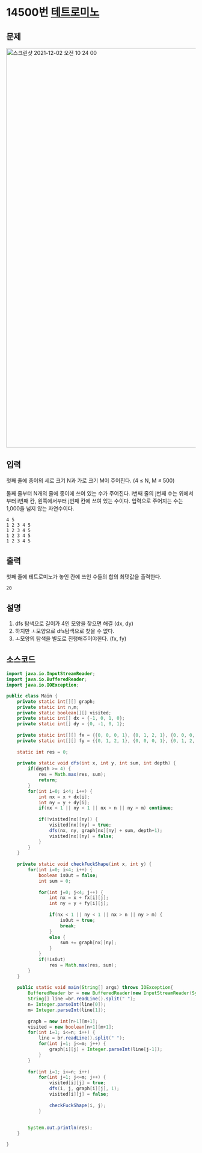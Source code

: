 # 14500번 [테트로미노](https://www.acmicpc.net/problem/14500)

## 문제
<img width="1059" alt="스크린샷 2021-12-02 오전 10 24 00" src="https://user-images.githubusercontent.com/65120581/144340497-1e866934-a913-4588-92a3-bbe28e8a0f22.png">

## 입력
첫째 줄에 종이의 세로 크기 N과 가로 크기 M이 주어진다. (4 ≤ N, M ≤ 500)

둘째 줄부터 N개의 줄에 종이에 쓰여 있는 수가 주어진다. i번째 줄의 j번째 수는 위에서부터 i번째 칸, 왼쪽에서부터 j번째 칸에 쓰여 있는 수이다. 입력으로 주어지는 수는 1,000을 넘지 않는 자연수이다.
```
4 5
1 2 3 4 5
1 2 3 4 5
1 2 3 4 5
1 2 3 4 5
```
## 출력
첫째 줄에 테트로미노가 놓인 칸에 쓰인 수들의 합의 최댓값을 출력한다.
```
20
```
## 설명
1. dfs 탐색으로 길이가 4인 모양을 찾으면 해결 (dx, dy)
2. 하지만 ㅗ모양으로 dfs탐색으로 찾을 수 없다.
3. ㅗ모양의 탐색을 별도로 진행해주어야한다. (fx, fy)


## 소스코드
```java
import java.io.InputStreamReader;
import java.io.BufferedReader;
import java.io.IOException;

public class Main {
	private static int[][] graph;
	private static int n,m;
	private static boolean[][] visited;
	private static int[] dx = {-1, 0, 1, 0};
	private static int[] dy = {0, -1, 0, 1};
	
	private static int[][] fx = {{0, 0, 0, 1}, {0, 1, 2, 1}, {0, 0, 0, -1}, {0, -1, 0, 1}};
	private static int[][] fy = {{0, 1, 2, 1}, {0, 0, 0, 1}, {0, 1, 2, 1}, {0, 1, 1, 1}};
	
	static int res = 0;
	
	private static void dfs(int x, int y, int sum, int depth) {
		if(depth >= 4) {
			res = Math.max(res, sum);
			return;
		}
		for(int i=0; i<4; i++) {
			int nx = x + dx[i];
			int ny = y + dy[i];
			if(nx < 1 || ny < 1 || nx > n || ny > m) continue;
			
			if(!visited[nx][ny]) {
				visited[nx][ny] = true;
				dfs(nx, ny, graph[nx][ny] + sum, depth+1);
				visited[nx][ny] = false;
			}
		}
	}
	
	private static void checkFuckShape(int x, int y) {
		for(int i=0; i<4; i++) {
			boolean isOut = false;
			int sum = 0;
			
			for(int j=0; j<4; j++) {
				int nx = x + fx[i][j];
				int ny = y + fy[i][j];
				
				if(nx < 1 || ny < 1 || nx > n || ny > m) {
					isOut = true;
					break;
				}
				else {
					sum += graph[nx][ny];
				}
			}
			if(!isOut)
				res = Math.max(res, sum);
		}
	}
	
	public static void main(String[] args) throws IOException{
		BufferedReader br = new BufferedReader(new InputStreamReader(System.in));
		String[] line =br.readLine().split(" ");
		n= Integer.parseInt(line[0]);
		m= Integer.parseInt(line[1]);
		
		graph = new int[n+1][m+1];
		visited = new boolean[n+1][m+1];
		for(int i=1; i<=n; i++) {
			line = br.readLine().split(" ");
			for(int j=1; j<=m; j++) {
				graph[i][j] = Integer.parseInt(line[j-1]);
			}
		}
		
		for(int i=1; i<=n; i++)
			for(int j=1; j<=m; j++) {
				visited[i][j] = true;
				dfs(i, j, graph[i][j], 1);
				visited[i][j] = false;
				
				checkFuckShape(i, j);
			}
		
		
		System.out.println(res); 
	}

}

```


